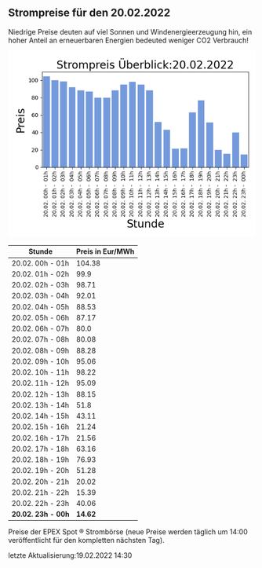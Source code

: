 
## Strompreise für den 20.02.2022

Niedrige Preise deuten auf viel Sonnen und Windenergieerzeugung hin, ein hoher Anteil an erneuerbaren Energien bedeuted weniger CO2 Verbrauch!

![Strompreis übersicht](imgs/strompreis_uebersicht.png)

| Stunde | Preis in Eur/MWh |
|---|---|
| 20.02. 00h -  01h | 104.38 | 
| 20.02. 01h -  02h | 99.9 | 
| 20.02. 02h -  03h | 98.71 | 
| 20.02. 03h -  04h | 92.01 | 
| 20.02. 04h -  05h | 88.53 | 
| 20.02. 05h -  06h | 87.17 | 
| 20.02. 06h -  07h | 80.0 | 
| 20.02. 07h -  08h | 80.08 | 
| 20.02. 08h -  09h | 88.28 | 
| 20.02. 09h -  10h | 95.06 | 
| 20.02. 10h -  11h | 98.22 | 
| 20.02. 11h -  12h | 95.09 | 
| 20.02. 12h -  13h | 88.15 | 
| 20.02. 13h -  14h | 51.8 | 
| 20.02. 14h -  15h | 43.11 | 
| 20.02. 15h -  16h | 21.24 | 
| 20.02. 16h -  17h | 21.56 | 
| 20.02. 17h -  18h | 63.16 | 
| 20.02. 18h -  19h | 76.93 | 
| 20.02. 19h -  20h | 51.28 | 
| 20.02. 20h -  21h | 20.02 | 
| 20.02. 21h -  22h | 15.39 | 
| 20.02. 22h -  23h | 40.06 | 
| **20.02. 23h -  00h** | **14.62** | 

Preise der EPEX Spot ® Strombörse (neue Preise werden täglich um 14:00 veröffentlicht für den kompletten nächsten Tag).

letzte Aktualisierung:19.02.2022 14:30